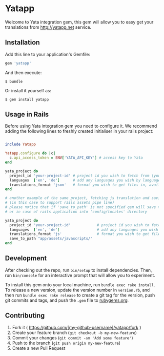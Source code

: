 # Yatapp

Welcome to Yata integration gem, this gem will allow you to easy get your translations from http://yatapp.net service.

## Installation

Add this line to your application's Gemfile:

```ruby
gem 'yatapp'
```

And then execute:

    $ bundle

Or install it yourself as:

    $ gem install yatapp

## Usage in Rails
Before using Yata integration gem you need to configure it.
We recommend adding the following lines to freshly created initialiser
in your rails project:


```ruby

include Yatapp

Yatapp.configure do |c|
  c.api_access_token = ENV['YATA_API_KEY'] # access key to Yata
end

yata_project do
  project_id 'your-project-id' # project id you wish to fetch from (you can find it under settings of your organization)
  languages  ['en', 'de']      # add any languages you wish by language code
  translations_format 'json'   # format you wish to get files in, available for now are (yaml, js and json)
end

# another example of the same project, fetching js translation and saving it at custom path
# (in this case to support rails assets pipe line)
# please notice that if 'save_to_path' is not specified gem will save translations to the local directory
# or in case of rails application into 'config/locales' directory

yata_project do
  project_id 'your-project-id'            # project id you wish to fetch from (you can find it under settings of your organization)
  languages  ['en', 'de']                 # add any languages you wish by language code
  translations_format 'js'                # format you wish to get files in, available for now are (yaml, js and json)
  save_to_path "app/assets/javascripts/"
end

```

## Development

After checking out the repo, run `bin/setup` to install dependencies. Then, run `bin/console` for an interactive prompt that will allow you to experiment.

To install this gem onto your local machine, run `bundle exec rake install`. To release a new version, update the version number in `version.rb`, and then run `bundle exec rake release` to create a git tag for the version, push git commits and tags, and push the `.gem` file to [rubygems.org](https://rubygems.org).

## Contributing

1. Fork it ( https://github.com/[my-github-username]/yatapp/fork )
2. Create your feature branch (`git checkout -b my-new-feature`)
3. Commit your changes (`git commit -am 'Add some feature'`)
4. Push to the branch (`git push origin my-new-feature`)
5. Create a new Pull Request
